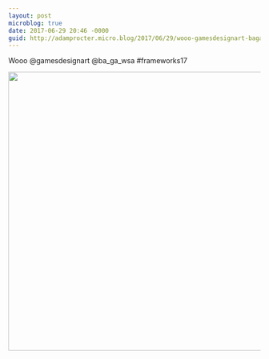 ```yaml
---
layout: post
microblog: true
date: 2017-06-29 20:46 -0000
guid: http://adamprocter.micro.blog/2017/06/29/wooo-gamesdesignart-bagawsa.html
---
```

Wooo @gamesdesignart @ba_ga_wsa #frameworks17

<img src="http://adamprocter.micro.blog/uploads/2017/8f72cc4c7d.jpg" width="600" height="558" />
